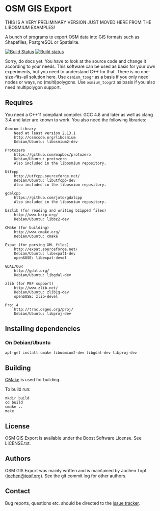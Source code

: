 
# OSM GIS Export

THIS IS A VERY PRELIMINARY VERSION JUST MOVED HERE FROM THE LIBOSMIUM EXAMPLES!

A bunch of programs to export OSM data into GIS formats such as Shapefiles,
PostgreSQL or Spatialite.

[![Build Status](https://secure.travis-ci.org/osmcode/osm-gis-export.svg)](http://travis-ci.org/osmcode/osm-gis-export)
[![Build status](https://ci.appveyor.com/api/projects/status/github/osmcode/osm-gis-export?svg=true)](https://ci.appveyor.com/project/Mapbox/osm-gis-export)

Sorry, do docs yet. You have to look at the source code and change it according
to your needs. This software can be used as basis for your own experiments, but
you need to understand C++ for that. There is no one-size-fits-all solution
here. Use `osmium_toogr` as a basis if you only need nodes or ways, no
(multi)polygons. Use `osmium_toogr2` as basis if you also need multipolygon
support.


## Requires

You need a C++11 compliant compiler. GCC 4.8 and later as well as clang 3.4 and
later are known to work. You also need the following libraries:

    Osmium Library
        Need at least version 2.13.1
        http://osmcode.org/libosmium
        Debian/Ubuntu: libosmium2-dev

    Protozero
        https://github.com/mapbox/protozero
        Debian/Ubuntu: protozero
        Also included in the libosmium repository.

    Utfcpp
        http://utfcpp.sourceforge.net/
        Debian/Ubuntu: libutfcpp-dev
        Also included in the libosmium repository.

    gdalcpp
        https://github.com/joto/gdalcpp
        Also included in the libosmium repository.

    bz2lib (for reading and writing bzipped files)
        http://www.bzip.org/
        Debian/Ubuntu: libbz2-dev

    CMake (for building)
        http://www.cmake.org/
        Debian/Ubuntu: cmake

    Expat (for parsing XML files)
        http://expat.sourceforge.net/
        Debian/Ubuntu: libexpat1-dev
        openSUSE: libexpat-devel

    GDAL/OGR
        http://gdal.org/
        Debian/Ubuntu: libgdal-dev

    zlib (for PBF support)
        http://www.zlib.net/
        Debian/Ubuntu: zlib1g-dev
        openSUSE: zlib-devel

    Proj.4
        http://trac.osgeo.org/proj/
        Debian/Ubuntu: libproj-dev

## Installing dependencies

### On Debian/Ubuntu

    apt-get install cmake libosmium2-dev libgdal-dev libproj-dev


## Building

[CMake](http://www.cmake.org) is used for building.

To build run:

    mkdir build
    cd build
    cmake ..
    make


## License

OSM GIS Export is available under the Boost Software License. See LICENSE.txt.


## Authors

OSM GIS Export was mainly written and is maintained by Jochen Topf
(jochen@topf.org). See the git commit log for other authors.


## Contact

Bug reports, questions etc. should be directed to the
[issue tracker](https://github.com/osmcode/osm-gis-export).


